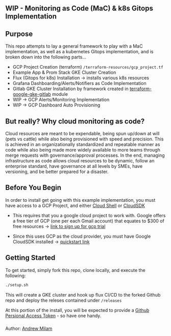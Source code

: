 ## WIP - Monitoring as Code (MaC) & k8s Gitops Implementation

## Purpose
This repo attempts to lay a general framework to play with a MaC implementation, as well as a kubernetes Gitops implementation, and is broken down into the following parts...

- GCP Project Creation (terraform) `/terraform-resources/gcp_project.tf`
- Example App & Prom Stack GKE Cluster Creation
- Flux (Gitops for  k8s) Installation -> installs various k8s resources
- Grafana Dashboarding/Alerts/Notifiers as Code Implementation
- Gitlab GKE Cluster Installation by framework created in [terraform-google-gke-gitlab](https://github.com/terraform-google-modules/terraform-google-gke-gitlab) module
- WIP -> GCP Alerts/Monitoring Implementation
- WIP -> GCP Dashboard Auto Provisioning

## But really? Why cloud monitoring as code?
Cloud resources are meant to be expendable, being spun up/down at will (pets vs cattle) while also being provisioned with speed and precision. This is achieved in an organizationally standardized and repeatable manner as code while also being made more widely available to more teams through merge requests with governance/approval processes.
In the end, managing infrastructure as code allows cloud resources to be dynamic, follow an enterprise standard, have governance at all levels by SMEs, have versioning, and be better prepared for a disaster.

## Before You Begin
In order to install get going with this example implementation, you must have access to a GCP Project, and either [Cloud Shell](https://cloud.google.com/shell) or [CloudSDK](https://cloud.google.com/sdk/docs/quickstart)

- This requires that you a google cloud project to work with. Google offers a free tier of GCP (one per each Gmail account) that equates to $300 of free resources -> [link to sign up for gcp trial](https://cloud.google.com/free)

- Since this uses GCP as the cloud provider, you must have Google CloudSDK installed -> [quickstart link](https://cloud.google.com/sdk/docs/quickstart)


## Getting Started
To get started, simply fork this repo, clone locally, and execute the following:

```bash
./setup.sh
```

This will create a GKE cluster and hook up flux CI/CD to the forked Github repo and deploy the releses contained under `/releases`

At this portion of the install, you will be expected to provide a [Github Persional Access Token](https://docs.github.com/en/free-pro-team@latest/github/authenticating-to-github/creating-a-personal-access-token) - so have one handy.








#####
Author: [Andrew Milam](https://www.linkedin.com/in/andrewmilam/)
###
